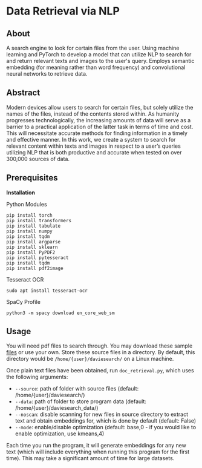 # Data Retrieval via NLP

## About
A search engine to look for certain files from the user.
Using machine learning and PyTorch to develop a model that can utilize NLP to search for and return relevant texts and images to the user's query.
Employs semantic embedding (for meaning rather than word frequency) and convolutional neural networks to retrieve data.

## Abstract
Modern devices allow users to search for certain files, but solely utilize the names of the files, instead of the contents stored within. As humanity progresses technologically, the increasing amounts of data will serve as a barrier to a practical application of the latter task in terms of time and cost. This will necessitate accurate methods for finding information in a timely and effective manner. In this work, we create a system to search for relevant content within texts and images in respect to a user’s queries utilizing NLP that is both productive and accurate when tested on over 300,000 sources of data.

## Prerequisites

**Installation**

Python Modules

```
pip install torch
pip install transformers
pip install tabulate
pip install numpy
pip install tqdm
pip install argparse
pip install sklearn
pip install PyPDF2
pip install pytesseract
pip install tqdm
pip install pdf2image
```

Tesseract OCR

```
sudo apt install tesseract-ocr
```

SpaCy Profile
```
python3 -m spacy download en_core_web_sm
```

## Usage

You will need pdf files to search through. You may download these sample [files](https://www.dropbox.com/sh/4gedwm2sc7ylsxf/AAB798H6sdVW4n9iV5TZWF5Qa?dl=0) or use your own. Store these source files in a directory. By default, this directory would be `/home/{user}/daviesearch/` on a Linux machine.

Once plain text files have been obtained, run `doc_retrieval.py`, which uses the following arguments:

- `--source`: path of folder with source files (default: /home/{user}/daviesearch/)
- `--data`: path of folder to store program data (default: /home/{user}/daviesearch_data/)
- `--noscan`: disable scanning for new files in source directory to extract text and obtain embeddings for, which is done by default (default: False)
- `--mode`: enable/disable optimization (default: base,0 - if you would like to enable optimization, use kmeans,4)

Each time you run the program, it will generate embeddings for any new text (which will include everything when running this program for the first time). This may take a significant amount of time for large datasets.
